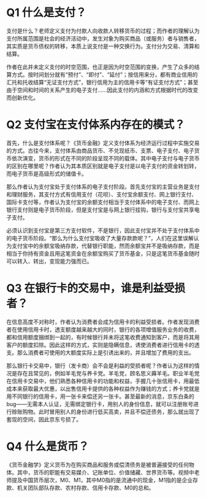  
# Q1 什么是支付？
支付是什么？老师定义支付为付款人向收款人转移货币的过程；而作者的理解认为支付所属范围是社会的经济活动中，发生对象为购买商品（或服务）者与销售者，其实质是货币债权的转移，本质上说支付是一种交换行为。支付分为交易、清算和结算。

作者在此并未定义支付的时空范围，也正是因为时空范围的变换，产生了众多的结算方式。按时间划分就有“预付”、“即付”、“延付”；按信用来分，都有商业信用的汇托和托收结算“无证支付方式”，银行信用为主的信用卡等“有证支付方式”；甚至由于空间和时间的关系产生的电子支付......因此支付的内涵和方式根据时代的改变而创新优化。
# Q2 支付宝在支付体系内存在的模式？
首先，什么是支付体系呢？《货币金融》定义支付体系为经济运行过程中实施交易的方式。古往今来，支付体系由商品货币、不兑现纸币、支票、电子支付、电子货币依次演变，货币的形式在不同的阶段呈现不同的载体。其中电子支付与电子货币的区别在哪里呢？作者认为其本质区别就是电子支付是以电子支付的资金转划转，而电子货币是高级形式的储值卡。

那么作者认为支付宝处于支付体系的电子支付阶段。首先支付宝的主营业务是支付和理财服务，其支付方式有信用支付（花呗）、支付宝余额支付、网上银行支付、国际卡支付等，作者认为支付宝的余额支付相当于支付体系中的电子支付、而网上银行支付则是电子货币阶段，但是支付宝是与网上银行挂钩，银行与支付宝共享电子支付。

必须认识到支付宝是第三方支付软件，不是银行，因此支付宝并不处于支付体系中的电子货币阶段。“那么为什么支付宝吸收了大量存款款呢？”，人们在这里误解认为支付宝中的余额宝吸纳存款，代替银行职能，然而余额宝并不是吸纳存款，而是相当于你持有资金且用这笔资金在余额宝购买了货币基金，只是这笔货币基金随时可以转入、转出，变现能力强而已。

# Q3 在银行卡的交易中，谁是利益受损者？
在信息高度不对称时，作者认为消费者会成为信用卡的利益受损者。作者发现消费者在使用信用卡时，透支额度越来越大的同时，银行的各项增值服务业务的收费，都和信用额度捆绑到一起的，有时候银行并未将这笔收费通知到客户，而是将其用客户的额度扣除。因此这样的方式，实则是隐瞒信息，诱使消费者进行信用卡的透支。那么消费者可使用的大额度实际上是引诱出来的，并且增加了费用的支出。

那么银行卡交易中，银行（发卡商）会不会是利益的受损者呢？作者认为这样的情况是存在且常见的，例如羊毛党与养卡党。羊毛党，顾名思义薅羊毛。职业羊毛党在信用卡交易中，他们熟悉各种信用卡的功能和权益，手握几十张信用卡，用最低成本来获取最大优惠，以出售信用卡提供的各种权益作为赚钱的方式；养卡党就是用不同银行的信用卡，用一张卡来偿还另一张卡。甚至最新的消息，京东白条的bug——无需本人认证，无需绑定银行卡，用别人的身份信息，就可以注册账号进行赊账购物。此时冒用别人的身份进行低买高卖，并且不偿还债务，那么就出现了套现的空间，因此京东亏损了。

# Q4 什么是货币？
《货币金融学》定义货币为在购买商品和服务或偿清债务是被普遍接受的任何物体。其中，货币的职能有交易媒介、记账单位、价值储藏、世界货币等。视频中老师提及中国货币层次，M0、M1，其中M0指的是流通中的现金，M1指的是企业存款、机关团队部队存款、农村存款、信用卡存款、M0的总和。
